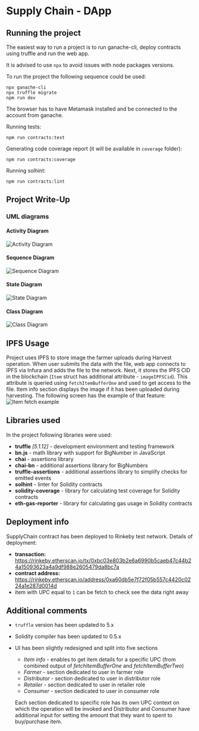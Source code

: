 # Supply Chain - DApp

## Running the project

The easiest way to run a project is to run ganache-cli, deploy contracts using truffle and run the web app.

It is advised to use `npx` to avoid issues with node packages versions.

To run the project the following sequence could be used:
```shell script
npx ganache-cli 
npx truffle migrate
npm run dev
```

The browser has to have Metamask installed and be connected to the account from ganache.

Running tests:
```shell script
npm run contracts:test
```

Generating code coverage report (it will be available in `coverage` folder):
```shell script
npm run contracts:coverage
```

Running solhint:
```shell script
npm run contracts:lint
```

## Project Write-Up

### UML diagrams

#### Activity Diagram
![Activity Diagram](docs/activity-diagram.svg)

#### Sequence Diagram
![Sequence Diagram](docs/sequence-diagram.svg)

#### State Diagram
![State Diagram](docs/state-diagram.svg)

#### Class Diagram
![Class Diagram](docs/class-diagram.svg)

## IPFS Usage

Project uses IPFS to store image the farmer uploads during Harvest operation. When user submits the data with the file,
web app connects to IPFS via Infura and adds the file to the network. Next, it stores the IPFS CID in the blockchain
(`Item` struct has additional attribute - `imageIPFSCid`). This attribute is queried using `fetchItemBufferOne` 
and used to get access to the file. Item info section displays the image if it has been uploaded during harvesting.
The following screen has the example of that feature:
![Item fetch example](docs/item-info-fetch-exampe.png) 

## Libraries used

In the project following libraries were used:
* **truffle** _[5.1.12]_ - development environment and testing framework
* **bn.js** - math library with support for BigNumber in JavaScript
* **chai** - assertions library
* **chai-bn** - additional assertions library for BigNumbers
* **truffle-assertions** - additional assertions library to simplify checks for emitted events
* **solhint** - linter for Solidity contracts
* **solidity-coverage** - library for calculating test coverage for Solidity contracts
* **eth-gas-reporter** - library for calculating gas usage in Solidity contracts

## Deployment info

SupplyChain contract has been deployed to Rinkeby test network. Details of deployment:
* **transaction:** https://rinkeby.etherscan.io/tx/0xbc03e803b2e6a6990b5caeb47c44b24a15093623a4a9df988e2605479da8bc7a
* **contract address:** https://rinkeby.etherscan.io/address/0xa60db5e7f72f05b557c4420c0224a1e287d0014d
* item with UPC equal to `1` can be fetch to check see the data right away

## Additional comments
* `truffle` version has been updated to 5.x
* Solidity compiler has been updated to 0.5.x
* UI has been slightly redesigned and split into five sections
  * _Item info_ - enables to get item details for a specific UPC (from combined output of _fetchItemBufferOne_ and _fetchItemBufferTwo_)
  * _Farmer_ - section dedicated to user in farmer role
  * _Distributor_ - section dedicated to user in distributor role
  * _Retailer_ - section dedicated to user in retailer role
  * _Consumer_ - section dedicated to user in consumer role
  
  Each section dedicated to specific role has its own UPC context on which the operation will be invoked and Distributor and Consumer
  have additional input for setting the amount that they want to spent to buy/purchase item.
